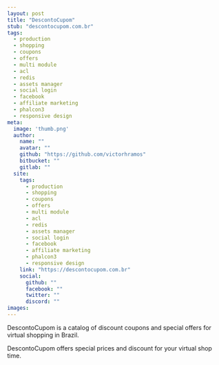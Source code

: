 ```yaml
---
layout: post
title: "DescontoCupom"
stub: "descontocupom.com.br"
tags:
  - production
  - shopping
  - coupons
  - offers
  - multi module
  - acl
  - redis
  - assets manager
  - social login
  - facebook
  - affiliate marketing
  - phalcon3
  - responsive design
meta:
  image: 'thumb.png'
  author:
    name: ""
    avatar: ""
    github: "https://github.com/victorhramos"
    bitbucket: ""
    gitlab: ""
  site:
    tags: 
      - production
      - shopping
      - coupons
      - offers
      - multi module
      - acl
      - redis
      - assets manager
      - social login
      - facebook
      - affiliate marketing
      - phalcon3
      - responsive design
    link: "https://descontocupom.com.br"
    social:
      github: ""
      facebook: ""
      twitter: ""
      discord: ""
images:
---
```

DescontoCupom is a catalog of discount coupons and special offers for virtual shopping in Brazil.

DescontoCupom offers special prices and discount for your virtual shop time.
<!--more-->
